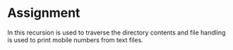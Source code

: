 # Assignment
In this recursion is used to traverse the directory contents and file handling is used to print mobile numbers from text files.
